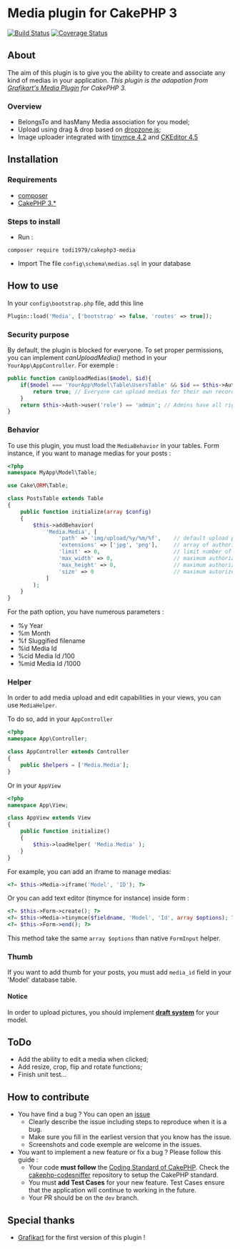 # Media plugin for CakePHP 3

[![Build Status](https://travis-ci.org/Romano83/CakePHP3-Media.svg?branch=master)](https://travis-ci.org/Romano83/CakePHP3-Media)
[![Coverage Status](https://coveralls.io/repos/Romano83/CakePHP3-Media/badge.svg?branch=master&service=github)](https://coveralls.io/github/Romano83/CakePHP3-Media?branch=master)

## About

The aim of this plugin is to give you the ability to create and associate any kind of medias in your application.
*This plugin is the adapation from [Grafikart's Media Plugin](https://github.com/Grafikart/CakePHP-Media) for CakePHP 3.*

### Overview

* BelongsTo and hasMany Media association for you model;
* Upload using drag & drop based on [dropzone.js](https://github.com/enyo/dropzone/);
* Image uploader integrated with [tinymce 4.2](https://github.com/tinymce/tinymce) and [CKEditor 4.5](https://github.com/ckeditor/ckeditor-dev)


## Installation

### Requirements
* [composer](http://getcomposer.org)
* [CakePHP 3.*](https://github.com/cakephp/cakephp)

### Steps to install

* Run :
```
composer require todi1979/cakephp3-media
```
* Import The file `config\schema\medias.sql` in your database


## How to use

In your `config\bootstrap.php` file, add this line 
```php
Plugin::load('Media', ['bootstrap' => false, 'routes' => true]);
``` 

### Security purpose

By default, the plugin is blocked for everyone. To set proper permissions, you can implement *canUploadMedia()* method in your `YourApp\AppController`.
For exemple :
```php
public function canUploadMedias($model, $id){
	if($model === 'YourApp\Model\Table\UsersTable' && $id == $this->Auth->user('id')){
		return true; // Everyone can upload medias for their own records
	}
	return $this->Auth->user('role') == 'admin'; // Admins have all rights
}
```

### Behavior

To use this plugin, you must load the `MediaBehavior` in your tables. Form instance, if you want to manage medias for your posts :
```php
<?php
namespace MyApp\Model\Table;

use Cake\ORM\Table;

class PostsTable extends Table
{
	public function initialize(array $config)
	{
		$this->addBehavior(
			'Media.Media', [
				'path' => 'img/upload/%y/%m/%f', 	// default upload path relative to webroot folder (see below for path parameters)
				'extensions' => ['jpg', 'png'],  	// array of authorized extensions (lowercase)
				'limit' => 0,						// limit number of upload file. Default: 0 (no limit)
				'max_width' => 0,					// maximum authorized width for uploaded pictures. Default: 0 (no limitation) 
				'max_height' => 0,					// maximum authorized height for uploaded pictures. Default: 0 (no limitation)
				'size' => 0							// maximum autorized size for uploaded pictures (in kb). Default: 0 (no limitation)
			]
		);
	}
}
```
For the path option, you have numerous parameters :
* %y		Year
* %m		Month
* %f		Sluggified filename
* %id		Media Id
* %cid		Media Id /100
* %mid		Media Id /1000

### Helper

In order to add media upload and edit capabilities in your views, you can use `MediaHelper`.

To do so, add in your `AppController` 
```php
<?php
namespace App\Controller;

class AppController extends Controller
{
	public $helpers = ['Media.Media'];
}
```
Or in your `AppView`
```php
<?php
namespace App\View;

class AppView extends View
{
	public function initialize()
	{
		$this->loadHelper( 'Media.Media' );
	}
}
```

For example, you can add an iframe to manage medias: 
```php
<?= $this->Media->iframe('Model', 'ID'); ?>
```
Or you can add text editor (tinymce for instance) inside form :
```php
<?= $this->Form->create(); ?>
<?= $this->Media->tinymce($fieldname, 'Model', 'Id', array $options); ?>
<?= $this->Form->end(); ?>
```
This method take the same `array $options` than native `FormInput` helper.

### Thumb

If you want to add thumb for your posts, you must add `media_id` field in your 'Model' database table.

#### Notice

In order to upload pictures, you should implement **[draft system](https://github.com/Romano83/CakePHP3-draft)** for your model.


## ToDo
* Add the ability to edit a media when clicked;
* Add resize, crop, flip and rotate functions;
* Finish unit test...


## How to contribute
* You have find a bug ? You can open an [issue](https://github.com/Romano83/CakePHP3-Media/issues/new)
	* Clearly describe the issue including steps to reproduce when it is a bug.
	* Make sure you fill in the earliest version that you know has the issue.
	* Screenshots and code exemple are welcome in the issues.
* You want to implement a new feature or fix a bug ? Please follow this guide :
	* Your code **must follow** the [Coding Standard of CakePHP](http://book.cakephp.org/3.0/en/contributing/cakephp-coding-conventions.html). Check the [cakephp-codesniffer](https://github.com/cakephp/cakephp-codesniffer) repository to setup the CakePHP standard.
	* You must **add Test Cases** for your new feature. Test Cases ensure that the application will continue to working in the future.
	* Your PR should be on the `dev` branch.

## Special thanks

   * [Grafikart](https://github.com/Grafikart) for the first version of this plugin !


